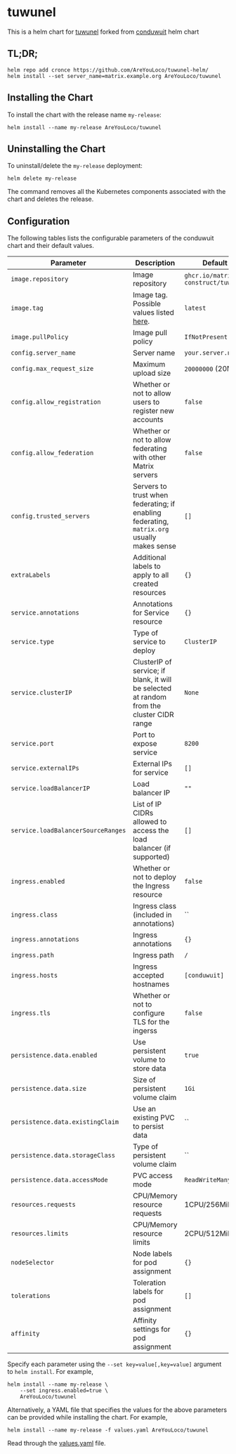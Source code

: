 # tuwunel
This is a helm chart for [tuwunel][homepage] forked from [conduwuit][conduwuit] helm chart

## TL;DR;
```console
helm repo add cronce https://github.com/AreYouLoco/tuwunel-helm/
helm install --set server_name=matrix.example.org AreYouLoco/tuwunel
```

## Installing the Chart
To install the chart with the release name `my-release`:

```console
helm install --name my-release AreYouLoco/tuwunel
```

## Uninstalling the Chart
To uninstall/delete the `my-release` deployment:

```console
helm delete my-release
```

The command removes all the Kubernetes components associated with the chart and deletes the release.

## Configuration
The following tables lists the configurable parameters of the conduwuit chart and their default values.

| Parameter                          | Description                                                                                | Default                 |
| ---------------------------------- | ------------------------------------------------------------------------------------------ | ----------------------- |
| `image.repository`                 | Image repository                                                                           | `ghcr.io/matrix-construct/tuwunel` |
| `image.tag`                        | Image tag. Possible values listed [here][docker].                                          | `latest`  |
| `image.pullPolicy`                 | Image pull policy                                                                          | `IfNotPresent`          |
| `config.server_name`               | Server name                                                                                | `your.server.name`      |
| `config.max_request_size`          | Maximum upload size                                                                        | `20000000` (20MB)       |
| `config.allow_registration`        | Whether or not to allow users to register new accounts                                     | `false`                 |
| `config.allow_federation`          | Whether or not to allow federating with other Matrix servers                               | `false`                 |
| `config.trusted_servers`           | Servers to trust when federating; if enabling federating, `matrix.org` usually makes sense | `[]`                    |
| `extraLabels`                      | Additional labels to apply to all created resources                                        | `{}`                    |
| `service.annotations`              | Annotations for Service resource                                                           | `{}`                    |
| `service.type`                     | Type of service to deploy                                                                  | `ClusterIP`             |
| `service.clusterIP`                | ClusterIP of service; if blank, it will be selected at random from the cluster CIDR range  | `None`                  |
| `service.port`                     | Port to expose service                                                                     | `8200`                  |
| `service.externalIPs`              | External IPs for service                                                                   | `[]`                    |
| `service.loadBalancerIP`           | Load balancer IP                                                                           | `""`                    |
| `service.loadBalancerSourceRanges` | List of IP CIDRs allowed to access the load balancer (if supported)                        | `[]`                    |
| `ingress.enabled`                  | Whether or not to deploy the Ingress resource                                              | `false`                 |
| `ingress.class`                    | Ingress class (included in annotations)                                                    | ``                      |
| `ingress.annotations`              | Ingress annotations                                                                        | `{}`                    |
| `ingress.path`                     | Ingress path                                                                               | `/`                     |
| `ingress.hosts`                    | Ingress accepted hostnames                                                                 | `[conduwuit]`           |
| `ingress.tls`                      | Whether or not to configure TLS for the ingerss                                            | `false`                 |
| `persistence.data.enabled`         | Use persistent volume to store data                                                        | `true`                  |
| `persistence.data.size`            | Size of persistent volume claim                                                            | `1Gi`                   |
| `persistence.data.existingClaim`   | Use an existing PVC to persist data                                                        | ``                      |
| `persistence.data.storageClass`    | Type of persistent volume claim                                                            | ``                      |
| `persistence.data.accessMode`      | PVC access mode                                                                            | `ReadWriteMany`         |
| `resources.requests`               | CPU/Memory resource requests                                                               | 1CPU/256MiB             |
| `resources.limits`                 | CPU/Memory resource limits                                                                 | 2CPU/512MiB             |
| `nodeSelector`                     | Node labels for pod assignment                                                             | `{}`                    |
| `tolerations`                      | Toleration labels for pod assignment                                                       | `[]`                    |
| `affinity`                         | Affinity settings for pod assignment                                                       | `{}`                    |

Specify each parameter using the `--set key=value[,key=value]` argument to `helm install`. For example,

```console
helm install --name my-release \
	--set ingress.enabled=true \
	AreYouLoco/tuwunel
```

Alternatively, a YAML file that specifies the values for the above parameters can be provided while installing the chart. For example,

```console
helm install --name my-release -f values.yaml AreYouLoco/tuwunel
```

Read through the [values.yaml](values.yaml) file.

[docker]: https://ghcr.io/matrix-construct/tuwunel:latest
[github]: https://github.com/matrix-construct/tuwunel
[homepage]: https://tuwunel.chat/
[conduwuit]: https://gitlab.cronce.io/charts/conduwuit
